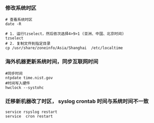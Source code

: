 ### 修改系统时区

```shell
# 查看系统时区
date -R   

# 1. 运行tzselect，然后依次选择4>9>1 (亚洲、中国、北京时间)
tzselect
# 2. 复制文件到指定目录
cp /usr/share/zoneinfo/Asia/Shanghai  /etc/localtime
```



### 海外机器更新系统时间，同步互联网时间

```shell
#同步时间
ntpdate time.nist.gov
#时间写入硬件
hwclock --systohc
```



### 迁移新机器改了时区， syslog crontab 时间与系统时间不一致

```shell
service rsyslog restart
service  cron restart
```


